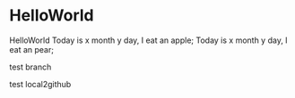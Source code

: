 # HelloWorld
HelloWorld
Today is x month y day, I eat an apple;
Today is x month y day, I eat an pear;

test branch

test local2github